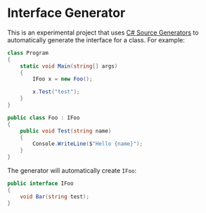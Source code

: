 # Interface Generator

This is an experimental project that uses [C# Source Generators](https://devblogs.microsoft.com/dotnet/introducing-c-source-generators/) to automatically generate the interface for a class. For example:

```csharp
class Program
{
    static void Main(string[] args)
    {
        IFoo x = new Foo();

        x.Test("test");
    }
}

public class Foo : IFoo
{
    public void Test(string name)
    {
        Console.WriteLine($"Hello {name}");
    }
}
```

The generator will automatically create `IFoo`:

```csharp
public interface IFoo
{
    void Bar(string test);
}
```